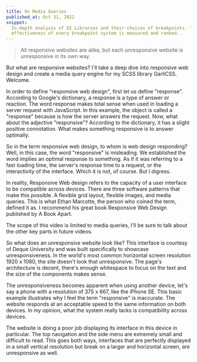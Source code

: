 ```yaml
---
title: On Media Queries
published_at: Oct 31, 2022
snippet:
  In-depth analysis of UI Libraries and their choices of breakpoints. The
  effectiveness of every breakpoint system is measured and ranked.
---
```


> All responsive websites are alike, but each unresponsive website is
> unresponsive in its own way.

But what are responsive websites? I'll take a deep dive into responsive web
design and create a media query engine for my SCSS library GarliCSS. Welcome.

In order to define "responsive web design", first let us define "response".
According to Google's dictionary, a response is a type of answer or reaction.
The word response makes total sense when used in loading a server request with
JavaScript. In this example, the object is called a "response" because is how
the server answers the request. Now, what about the adjective "responsive"?
According to the dictionary, it has a slight positive connotation. What makes
something responsive is to answer optimally.

So in the term responsive web design, to whom is web design responding? Well, in
this case, the word "responsive" is misleading. We established the word implies
an optimal response to something. As if it was referring to a fast loading time,
the server's response time to a request, or the interactivity of the interface.
Which it is not, of course. But I digress.

In reality, Responsive Web design refers to the capacity of a user interface to
be compatible across devices. There are three software patterns that make this
possible. A flexible grid layout, flexible images, and media queries. This is
what Ethan Marcotte, the person who coined the term, defined it as. I recommend
his great book Responsive Web Design published by A Book Apart.

The scope of this video is limited to media queries, I'll be sure to talk about
the other key parts in future videos.

So what does an unresponsive website look like? This interface is courtesy of
Deque University and was built specifically to showcase unresponsiveness. In the
world's most common horizontal screen resolution 1920 x 1080, the site doesn't
look that unresponsive. The page's architecture is decent, there's enough
whitespace to focus on the text and the size of the components makes sense.

The unresponsiveness becomes apparent when using another device, let's say a
phone with a resolution of 375 x 667, like the iPhone SE. This basic example
illustrates why I feel the term "responsive" is inaccurate. The website responds
at an acceptable speed to the same information on both devices. In my opinion,
what the system really lacks is compatibility across devices.

The website is doing a poor job displaying its interface in this device in
particular. The top navigation and the side menu are extremely small and
difficult to read. This goes both ways, interfaces that are perfectly displayed
in a small vertical resolution but break on a larger and horizontal screen, are
unresponsive as well.
